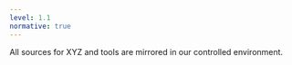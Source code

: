 ```yaml
---
level: 1.1
normative: true
---
```


All sources for XYZ and tools are mirrored in our controlled environment.
